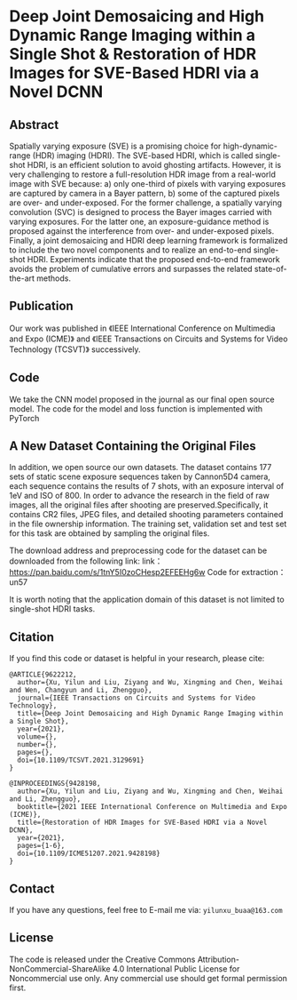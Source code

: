 # Deep Joint Demosaicing and High Dynamic Range Imaging within a Single Shot & Restoration of HDR Images for SVE-Based HDRI via a Novel DCNN

## Abstract
Spatially varying exposure (SVE) is a promising choice for high-dynamic-range (HDR) imaging (HDRI). The SVE-based HDRI, which is called single-shot HDRI, is an efficient solution to avoid ghosting artifacts. However, it is very challenging to restore a full-resolution HDR image from a real-world image with SVE because: a) only one-third of pixels with varying exposures are captured by camera in a Bayer pattern, b) some of the captured pixels are over- and under-exposed. For the former challenge, a spatially varying convolution (SVC) is designed to process the Bayer images carried with varying exposures. For the latter one, an exposure-guidance method is proposed against the interference from over- and under-exposed pixels. Finally, a joint demosaicing and HDRI deep learning framework is formalized to include the two novel components and to realize an end-to-end single-shot HDRI. Experiments indicate that the proposed end-to-end framework avoids the problem of cumulative errors and surpasses the related state-of-the-art methods.

## Publication
Our work was published in 《IEEE International Conference on Multimedia and Expo (ICME)》 and 《IEEE Transactions on Circuits and Systems for Video Technology (TCSVT)》 successively. 

## Code
We take the CNN model proposed in the journal as our final open source model. The code for the model and loss function is implemented with PyTorch

## A New Dataset Containing the Original Files
In addition, we open source our own datasets. The dataset contains 177 sets of static scene exposure sequences taken by Cannon5D4 camera, each sequence contains the results of 7 shots, with an exposure interval of 1eV and ISO of 800. In order to advance the research in the field of raw images, all the original files after shooting are preserved.Specifically, it contains CR2 files, JPEG files, and detailed shooting parameters contained in the file ownership information. The training set, validation set and test set for this task are obtained by sampling the original files.

The download address and preprocessing code for the dataset can be downloaded from the following link:
link：https://pan.baidu.com/s/1tnY5I0zoCHesp2EFEEHg6w       Code for extraction：un57 

It is worth noting that the application domain of this dataset is not limited to single-shot HDRI tasks.

## Citation
If you find this code or dataset is helpful in your research, please cite:
```
@ARTICLE{9622212,
  author={Xu, Yilun and Liu, Ziyang and Wu, Xingming and Chen, Weihai and Wen, Changyun and Li, Zhengguo},
  journal={IEEE Transactions on Circuits and Systems for Video Technology}, 
  title={Deep Joint Demosaicing and High Dynamic Range Imaging within a Single Shot}, 
  year={2021},
  volume={},
  number={},
  pages={},
  doi={10.1109/TCSVT.2021.3129691}
}

@INPROCEEDINGS{9428198,
  author={Xu, Yilun and Liu, Ziyang and Wu, Xingming and Chen, Weihai and Li, Zhengguo},
  booktitle={2021 IEEE International Conference on Multimedia and Expo (ICME)}, 
  title={Restoration of HDR Images for SVE-Based HDRI via a Novel DCNN}, 
  year={2021},
  pages={1-6},
  doi={10.1109/ICME51207.2021.9428198}
}
```

## Contact
If you have any questions, feel free to E-mail me via: `yilunxu_buaa@163.com`

## License
The code is released under the Creative Commons Attribution-NonCommercial-ShareAlike 4.0 International Public License for Noncommercial use only. Any commercial use should get formal permission first.
